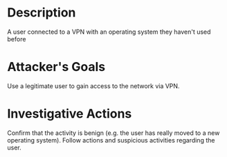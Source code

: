 # Description
A user connected to a VPN with an operating system they haven't used before
# Attacker's Goals
Use a legitimate user to gain access to the network via VPN.
# Investigative Actions
Confirm that the activity is benign (e.g. the user has really moved to a new operating system).
Follow actions and suspicious activities regarding the user.
